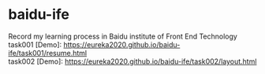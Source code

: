# baidu-ife
Record my learning process in Baidu institute of Front End  Technology<br>
task001 [Demo]: https://eureka2020.github.io/baidu-ife/task001/resume.html<br>
task002 [Demo]: https://eureka2020.github.io/baidu-ife/task002/layout.html
